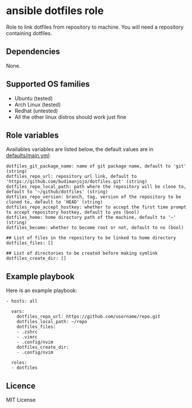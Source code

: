 # ansible dotfiles role

Role to link dotfiles from repository to machine. You will need a repository containing dotfiles.

## Dependencies

None.

## Supported OS families

- Ubuntu (tested)
- Arch Linux (tested)
- Redhat (untested)
- All the other linux distros should work just fine

## Role variables

Availables variables are listed below, the default values are in [defaults/main.yml](./defaults/main.yml):
```
dotfiles_git_package_name: name of git package name, default to 'git' (string)
dotfiles_repo_url: repository url link, default to 'https://github.com/budimanjojo/dotfiles.git' (string)
dotfiles_repo_local_path: path where the repository will be clone to, default to '~/github/dotfiles' (string)
dotfiles_repo_version: branch, tag, version of the repository to be cloned to, default to 'HEAD' (string)
dotfiles_repo_accept_hostkey: whether to accept the first time prompt to accept repository hostkey, default to yes (bool)
dotfiles_home: home directory path of the machine, default to '~' (string)
dotfiles_become: whether to become root or not, default to no (bool)

## List of files in the repository to be linked to home directory
dotfiles_files: []

## List of directories to be created before making symlink
dotfiles_create_dir: []
```

## Example playbook

Here is an example playbook:
```
- hosts: all

  vars:
    dotfiles_repo_url: https://github.com/username/repo.git
    dotfiles_local_path: ~/repo
    dotfiles_files:
    - .zshrc
    - .vimrc
    - .config/nvim
    dotfiles_create_dir:
    - .config/nvim
  
  roles:
  - dotfiles
```

## Licence

MIT License

